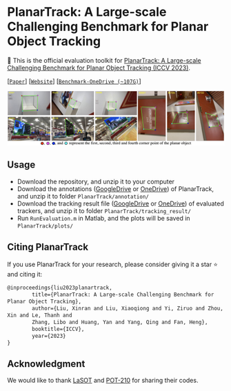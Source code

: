# PlanarTrack: A Large-scale Challenging Benchmark for Planar Object Tracking
🔮 This is the official evaluation toolkit for [PlanarTrack: A Large-scale Challenging Benchmark for Planar Object Tracking (ICCV 2023)](https://arxiv.org/abs/2303.07625).

[[`Paper`](https://arxiv.org/abs/2303.07625)] [[`Website`](https://hengfan2010.github.io/projects/PlanarTrack/)] [[`Benchmark-OneDrive (~107G)`](https://1drv.ms/u/s!AiNXDMvtaw5Jjg8Yjusmnybv3Slo?e=Fi0HS5)]

![PlanarTrack](https://github.com/HengLan/PlanarTrack/blob/main/asset/planar.png)

## Usage

- Download the repository, and unzip it to your computer
- Download the annotations ([GoogleDrive](https://drive.google.com/file/d/1nn_vzy3TKiK0XokGOVFb7pd5RLk7FTGS/view?usp=sharing) or [OneDrive](https://1drv.ms/u/s!AiNXDMvtaw5JjhHD48MYDWpKT_oJ?e=wduAFp)) of PlanarTrack, and unzip it to folder `PlanarTrack/annotation/`
- Download the tracking result file ([GoogleDrive](https://drive.google.com/file/d/1nfrzF302yfdH8tzS5ujs4u4JGikcVvxX/view?usp=sharing) or [OneDrive](https://1drv.ms/u/s!AiNXDMvtaw5JjhKFNwTS7qLgMqlA?e=WOOPDh)) of evaluated trackers, and unzip it to folder `PlanarTrack/tracking_result/`
- Run `RunEvaluation.m` in Matlab, and the plots will be saved in `PlanarTrack/plots/`

## Citing PlanarTrack
If you use PlanarTrack for your research, please consider giving it a star :star: and citing it:

```
@inproceedings{liu2023planartrack,
        title={PlanarTrack: A Large-scale Challenging Benchmark for Planar Object Tracking},
        author={Liu, Xinran and Liu, Xiaoqiong and Yi, Ziruo and Zhou, Xin and Le, Thanh and
        Zhang, Libo and Huang, Yan and Yang, Qing and Fan, Heng},
        booktitle={ICCV},
        year={2023}
}
```

## Acknowledgment

We would like to thank [LaSOT](https://github.com/HengLan/LaSOT_Evaluation_Toolkit) and [POT-210](https://www3.cs.stonybrook.edu/~hling/data/POT-210/planar_benchmark.html) for sharing their codes.
